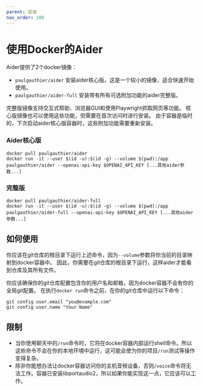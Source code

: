 ```yaml
---
parent: 安装
nav_order: 100
---
```


# 使用Docker的Aider

Aider提供了2个docker镜像：

- `paulgauthier/aider` 安装aider核心版，这是一个较小的镜像，适合快速开始使用。
- `paulgauthier/aider-full` 安装带有所有可选附加功能的aider完整版。

完整版镜像支持交互式帮助、浏览器GUI和使用Playwright抓取网页等功能。
核心版镜像也可以使用这些功能，但需要在首次访问时进行安装。
由于容器是临时的，下次启动aider核心版容器时，这些附加功能需要重新安装。

### Aider核心版

```
docker pull paulgauthier/aider
docker run -it --user $(id -u):$(id -g) --volume $(pwd):/app paulgauthier/aider --openai-api-key $OPENAI_API_KEY [...其他aider参数...]
```

### 完整版

```
docker pull paulgauthier/aider-full
docker run -it --user $(id -u):$(id -g) --volume $(pwd):/app paulgauthier/aider-full --openai-api-key $OPENAI_API_KEY [...其他aider参数...]
```

## 如何使用

你应该在git仓库的根目录下运行上述命令，因为`--volume`参数将你当前的目录映射到docker容器中。
因此，你需要在git仓库的根目录下运行，这样aider才能看到仓库及其所有文件。

你应该确保你的git仓库配置包含你的用户名和邮箱，因为docker容器不会有你的全局git配置。
在执行`docker run`命令之前，在你的git仓库中运行以下命令：

```
git config user.email "you@example.com"
git config user.name "Your Name"
```


## 限制

- 当你使用聊天中的`/run`命令时，它将在docker容器内部运行shell命令。所以这些命令不会在你的本地环境中运行，这可能会使为你的项目`/run`测试等操作变得复杂。
- 除非你能想办法让docker容器访问你的主机音频设备，否则`/voice`命令将无法工作。容器已安装libportaudio2，所以如果你能实现这一点，它应该可以工作。
